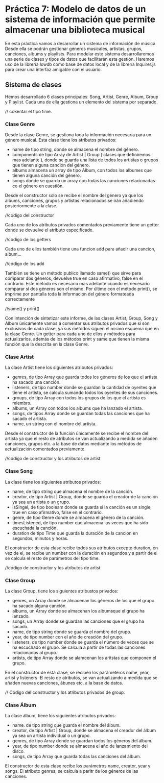 # Práctica 7: Modelo de datos de un sistema de información que permite almacenar una biblioteca musical

En esta práctica vamos a desarrollar un sistema de información de música. Desde ella se podrán gestionar géneros musicales, artistas, grupos, canciones, albums y playlists. Para modelar este sistema desarrollaremos una serie de clases y tipos de datos que facilitarán esta gestión. Haremos uso de la librería lowdb como base de datos local y de la librería Inquirer.js para crear una interfaz amigable con el usuario.

## Sistema de clases

Hemos desarrollado 6 clases principales: Song, Artist, Genre, Album, Group y Playlist. Cada una de ella gestiona un elemento del sistema por separado. 

// cokentar el tipo time. 

### Clase Genre

Desde la clase Genre, se gestiona toda la información necesaria para un género musical. Esta clase tiene los atributos privados:
  - name de tipo string, donde se almacena el nombre del género. 
  - components de tipo Array de Artist | Group ( clases que definiremos mas adelante ), donde se guarda una lista de todos los artistas o grupos que tienen alguna canción del género. 
  - albums almacena un array de tipo Album, con todos los albumes que tienen alguna canción del género.
  - songs donde se guarda un array con todas las canciones relacionadas co  el género en cuestión. 

Desde el constructor solo se recibe el nombre del género ya que los albums, canciones, grupos y artistas relacionados se irán añadiendo posteriormente a la clase. 

//codigo del constructor

Cada uno de los atributos privados comentados previamente tiene un getter donde se devuelve el atributo especificado. 

//codigo de los getters 

Cada uno de ellos también tiene una funcion add para añadir una cancion, album... 

//código de los add

También se tiene un método publico llamado same() que sirve para comparar dos géneros, devuelve true en caso afirmativo, false en el contrario. Este método es necesario mas adelante cuando es necesario comparar si dos géneros son el mismo. Por último con el método print(), se imprime por pantalla toda la información del género formateada correctamente

//same() y print()


Con intención de sintetizar este informe, de las clases Artist, Group, Song y Album únicamente vamos a comentar sus atributos privados que si son exclusivos de cada clase, ya sus métodos siguen el mismo esquema que en la clase Genre. Un getter para cada uno de ellos y métodos para actualizarlos, además de los métodos print y same que tienen la misma función que la descrita en la clase Genre. 

### Clase Artist

La clase Artist tiene los siguientes atributos privados:
  - genres, de tipo Array<Genre> que guarda todos los géneros de los que el artista ha sacado una canción.
  - listeners, de tipo number donde se guardan la cantidad de oyentes que tiene el artista, se calcula sumando todos los oyentes de sus canciones.
  - groups, de tipo Array<Group> con todos los grupos de los que el artista es miembro.
  - albums, un Array<Album> con todos los albums que ha lanzado el artista.
  - songs, de tipos Array<Song> donde se guardan todas las canciones que ha sacado el artista.
  - name, un string con el nombre del artista.
  
 Desde el constructor de la función únicamente se recibe el nombre del artista ya que el resto de atributos se van actualizando a medida se añaden canciones, grupos etc. a la base de datos mediante los métodos de actualización comentados previamente.
  
//código de constructor y los atributos de artist 
  
### Clase Song
  
La clase tiene los siguientes atributos privados: 
  - name, de tipo string que almacena el nombre de la canción. 
  - creator, de tipo Artist | Group, donde se guarda el creador de la canción ya sea un artista o un grupo. 
  - isSingel, de tipo booleam donde se guarda si la canción es un single, true en caso afirmativo, false en el contrario. 
  - genre, de tipo Genre donde se almacena el género de la canción. 
  - timesListened, de tipo number que almacena las veces que ha sido escuchada la canción. 
  - duration de tipo Time que guarda la duración de la canción en segundos, minutos y horas.
  
El constructor de esta clase recibe todos sus atributos excepto duration, en vez de el, se recibe un number con la duración en segundos y a partir de el se calcula el resto de parámetros del tipo time.
  
//código de constructor y los atributos de artist 

  
### Clase Group
La clase Group, tiene los siguientes atribustos privados:
  
  - genres, un Array<Genre> donde se almacenan los géneros de los que el grupo ha sacado alguna canción. 
  - albums, un Array<Albums> donde se almacenan los albumsque el grupo ha lanzado.
  - songs, un Array<Song> donde se guardan las canciones que el grupo ha sacado. 
  - name, de tipo string  donde se guarda el nombre del grupo. 
  - year, de tipo number con el año de creación del grupo. 
  - listeners, de tipo number donde se guarda el número de veces que se ha escuchado el grupo. Se calcula a partir de todas las canciones relacionadas al grupo.
  - artists, de tipo Array<Artist> donde se alamcenan los aritstas que componen el grupo.
  
En el constructor de esta clase, se reciben los parámeteros name, year, artist y listeners. El resto de atributos, se van actualizando a medida que se añaden nuevas canciones, ábunes etc. a la base de datos. 

// Código del constructor y los atributos privados de group. 
  
  
### Clase Álbum
La clase álbum, tiene los siguientes atributos privados:
  
  - name. de tipo string que guarda el nombre del álbum. 
  - creator, de tipo Artist | Group, donde se almacena el creador del álbum ya sea un artista individual o un grupo. 
  - genres, de tipo Array<Genre> donde se guardan todos los géneros del álbum. 
  - year, de tipo number donde se almacena el año de lanzamiento del disco. 
  - songs, de tipo Array<Songs> que guarda todas las canciones del álbum. 
  
El constructor de esta clase recibe los parámetros name, creator, year y songs. El atributo genres, se calcula a paritr de los géneros de las canciones.
                                
                                
                        





